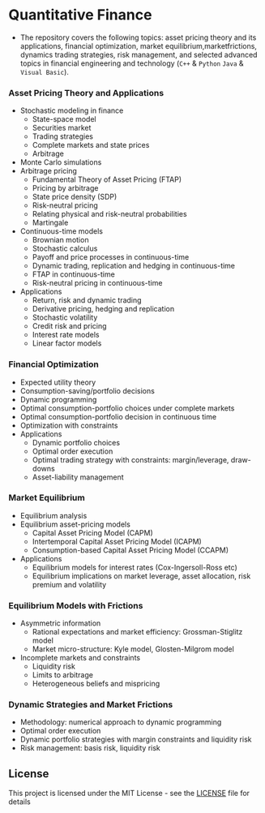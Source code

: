 # Quantitative Finance
- The repository covers the following topics: asset pricing theory and its applications, financial optimization, market equilibrium,marketfrictions, dynamics trading strategies, risk management, and selected advanced topics in financial engineering and technology (`C++` & `Python` `Java` & `Visual Basic`).

### Asset Pricing Theory and Applications
-  Stochastic modeling in finance
    - State-space model
    - Securities market
    - Trading strategies
    - Complete markets and state prices
    - Arbitrage
- Monte Carlo simulations
- Arbitrage pricing
    - Fundamental Theory of Asset Pricing (FTAP)
    - Pricing by arbitrage
    - State price density (SDP)
    - Risk-neutral pricing
    - Relating physical and risk-neutral probabilities
    - Martingale
- Continuous-time models
    - Brownian motion
    - Stochastic calculus
    - Payoff and price processes in continuous-time
    - Dynamic trading, replication and hedging in continuous-time
    - FTAP in continuous-time
    - Risk-neutral pricing in continuous-time
- Applications
    - Return, risk and dynamic trading
    - Derivative pricing, hedging and replication
    - Stochastic volatility
    - Credit risk and pricing
    - Interest rate models
    - Linear factor models

### Financial Optimization
- Expected utility theory
- Consumption-saving/portfolio decisions
- Dynamic programming
- Optimal consumption-portfolio choices under complete markets
- Optimal consumption-portfolio decision in continuous time
- Optimization with constraints
- Applications
    - Dynamic portfolio choices
    - Optimal order execution
    - Optimal trading strategy with constraints: margin/leverage, draw-downs
    - Asset-liability management

### Market Equilibrium 
- Equilibrium analysis
- Equilibrium asset-pricing models
    - Capital Asset Pricing Model (CAPM)
    - Intertemporal Capital Asset Pricing Model (ICAPM)
    - Consumption-based Capital Asset Pricing Model (CCAPM)
- Applications
    - Equilibrium models for interest rates (Cox-Ingersoll-Ross etc)
    - Equilibrium implications on market leverage, asset allocation, risk premium and volatility

### Equilibrium Models with Frictions 
- Asymmetric information
    - Rational expectations and market efficiency: Grossman-Stiglitz model
    - Market micro-structure: Kyle model, Glosten-Milgrom model
- Incomplete markets and constraints
    - Liquidity risk
    - Limits to arbitrage
    - Heterogeneous beliefs and mispricing

### Dynamic Strategies and Market Frictions 
- Methodology: numerical approach to dynamic programming
- Optimal order execution
- Dynamic portfolio strategies with margin constraints and liquidity risk
- Risk management: basis risk, liquidity risk

## License
This project is licensed under the MIT License - see the [LICENSE](LICENSE) file for details
